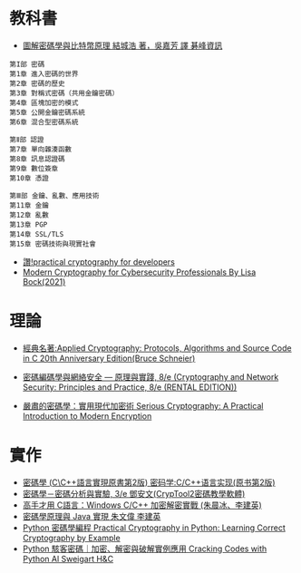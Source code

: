 # 教科書
- [圖解密碼學與比特幣原理 結城浩 著，吳嘉芳 譯 碁峰資訊](https://www.tenlong.com.tw/products/9789864761937)
```
第I部 密碼
第1章 進入密碼的世界
第2章 密碼的歷史
第3章 對稱式密碼（共用金鑰密碼）
第4章 區塊加密的模式
第5章 公開金鑰密碼系統
第6章 混合型密碼系統

第Ⅱ部 認證
第7章 單向雜湊函數
第8章 訊息認證碼
第9章 數位簽章
第10章 憑證

第Ⅲ部 金鑰、亂數、應用技術
第11章 金鑰
第12章 亂數
第13章 PGP
第14章 SSL/TLS
第15章 密碼技術與現實社會
```

- [讚!practical cryptography for developers](https://cryptobook.nakov.com/)
- [Modern Cryptography for Cybersecurity Professionals By Lisa Bock(2021)](https://www.packtpub.com/product/modern-cryptography-for-cybersecurity-professionals/9781838644352)


# 理論
- [經典名著:Applied Cryptography: Protocols, Algorithms and Source Code in C 20th Anniversary Edition(Bruce Schneier)](https://www.tenlong.com.tw/products/9781119096726)

- [密碼編碼學與網絡安全 — 原理與實踐, 8/e (Cryptography and Network Security: Principles and Practice, 8/e (RENTAL EDITION))](https://www.tenlong.com.tw/products/9787302580270)
- [嚴肅的密碼學：實用現代加密術 Serious Cryptography: A Practical Introduction to Modern Encryption](https://www.tenlong.com.tw/products/9787121410864)

# 實作
- [密碼學 (C\C++語言實現原書第2版) 密码学:C/C++语言实现(原书第2版)](https://www.tenlong.com.tw/products/9787111517337)
- [密碼學－密碼分析與實驗, 3/e 鄧安文(CrypTool2密碼教學軟體)](https://www.tenlong.com.tw/products/9789864639960)
- [高手才用 C語言：Windows C/C++ 加密解密實戰 (朱晨冰、李建英)](https://www.tenlong.com.tw/products/9789860776348)
- [密碼學原理與 Java 實現 朱文偉 李建英](https://www.tenlong.com.tw/products/9787302580270)
- [Python 密碼學編程 Practical Cryptography in Python: Learning Correct Cryptography by Example](https://www.tenlong.com.tw/products/9787302576563)
- [Python 駭客密碼｜加密、解密與破解實例應用 Cracking Codes with Python Al Sweigart H&C]()
